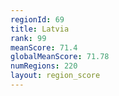 ```yaml
---
regionId: 69
title: Latvia
rank: 99
meanScore: 71.4
globalMeanScore: 71.78
numRegions: 220
layout: region_score
---
```

